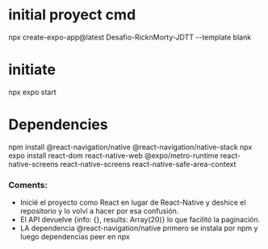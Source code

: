 # initial proyect cmd
npx create-expo-app@latest Desafio-RicknMorty-JDTT --template blank

# initiate
npx expo start

# Dependencies
npm install @react-navigation/native @react-navigation/native-stack
npx expo install react-dom react-native-web @expo/metro-runtime react-native-screens react-native-screens react-native-safe-area-context

### Coments:
- Inicié el proyecto como React en lugar de React-Native y deshice el repositorio y lo volví a hacer por esa confusión.
- El API devuelve {info: {}, results: Array(20)} lo que facilitó la paginación.
- LA dependencia @react-navigation/native primero se instala por npm y luego dependencias peer en npx